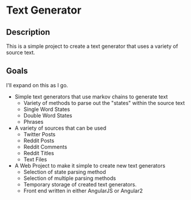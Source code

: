 # Text Generator

## Description
This is a simple project to create a text generator that uses a variety of source text.

## Goals
I'll expand on this as I go.

* Simple text generators that use markov chains to generate text
   * Variety of methods to parse out the "states" within the source text
    * Single Word States
    * Double Word States
    * Phrases
* A variety of sources that can be used
  * Twitter Posts
  * Reddit Posts
  * Reddit Comments
  * Reddit Titles
  * Text Files
* A Web Project to make it simple to create new text generators
  * Selection of state parsing method
  * Selection of multiple parsing methods
  * Temporary storage of created text generators.
  * Front end written in either AngularJS or Angular2
